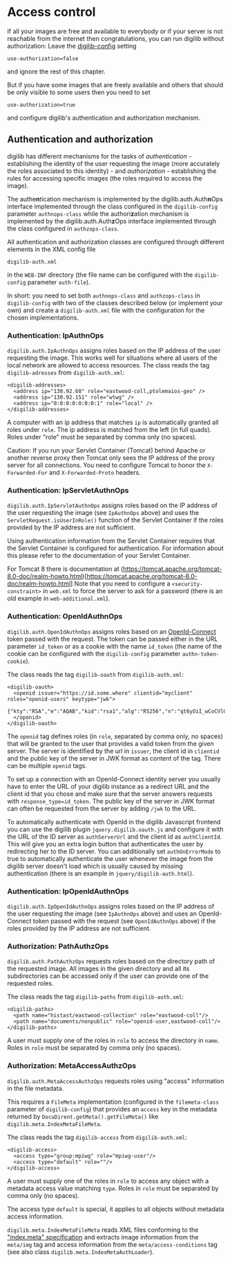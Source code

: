 # Access control

If all your images are free and available to everybody or if your server is not
reachable from the internet then congratulations, you can run digilib without 
authorization: Leave the [digilib-config](digilib-config.html) setting 

	use-authorization=false

and ignore the rest of this chapter.

But if you have some images that are freely available and others 
that should be only visible to some users then you need to set

	use-authorization=true
  
and configure digilib's authentication and authorization mechanism.

## Authentication and authorization

digilib has different mechanisms for the tasks of *authentication* - establishing
the identity of the user requesting the image (more accurately the roles associated to
this identity) - and *authorization* - establishing the rules for accessing specific
images (the roles required to access the image).

The authe<b>n</b>tication mechanism is implemented by the digilib.auth.Auth<b>n</b>Ops interface
implemented through the class configured in the `digilib-config` parameter
`authnops-class` while the authori<b>z</b>ation mechanism is implemented by the
digilib.auth.Auth<b>z</b>Ops interface implemented through the class configured in
`authzops-class`.

All authentication and authorization classes are configured through different elements
in the XML config file

	digilib-auth.xml
	
in the `WEB-INF` directory (the file name can be configured with the `digilib-config`
parameter `auth-file`).

In short: you need to set both `authnops-class` and `authzops-class` in `digilib-config` with
two of the classes described below (or implement your own) and create a `digilib-auth.xml` file
with the configuration for the chosen implementations.

### Authentication: IpAuthnOps

`digilib.auth.IpAuthnOps` assigns roles based on the IP address of the user requesting the
image. This works well for situations where all users of the local network are allowed to
access resources. The class reads the tag `digilib-adresses` from `digilib-auth.xml`:

    <digilib-addresses>
      <address ip="130.92.68" role="eastwood-coll,ptolemaios-geo" />
      <address ip="130.92.151" role="wtwg" />
      <address ip="0:0:0:0:0:0:0:1" role="local" />
    </digilib-addresses>

A computer with an ip address that matches `ip` is automatically granted all roles under `role`.
The ip address is matched from the left (in full quads). Roles under "role" must be separated by comma only (no spaces). 

Caution: If you run your Servlet Container (Tomcat) behind Apache or another reverse proxy
then Tomcat only sees the IP address of the proxy server for all connections. You need to
configure Tomcat to honor the `X-Forwarded-For` and `X-Forwarded-Proto` headers.

### Authentication: IpServletAuthnOps

`digilib.auth.IpServletAuthnOps` assigns roles based on the IP address of the user requesting
the image (see `IpAuthnOps` above) and uses the `ServletRequest.isUserInRole()` function of 
the Servlet Container if the roles provided by the IP address are not sufficient.

Using authentication information from the Servlet Container requires that the Servlet Container
is configured for authentication. For information about this please refer to the 
documentation of your Servlet Container.

For Tomcat 8 there is documentation at 
(https://tomcat.apache.org/tomcat-8.0-doc/realm-howto.html)[https://tomcat.apache.org/tomcat-8.0-doc/realm-howto.html]
Note that you need to configure a `<security-constraint>` in `web.xml` to force the 
server to ask for a password (there is an old example in `web-additional.xml`).

### Authentication: OpenIdAuthnOps

`digilib.auth.OpenIdAuthnOps` assigns roles based on an [OpenId-Connect](http://openid.net/) token
passed with the request. The token can be passed either in the URL parameter `id_token` or as a cookie
with the name `id_token` (the name of the cookie can be configured with the `digilib-config` 
parameter `authn-token-cookie`).

The class reads the tag `digilib-oauth` from `digilib-auth.xml`:

    <digilib-oauth>
      <openid issuer="https://id.some.where" clientid="myclient" roles="openid-users" keytype="jwk">
        {"kty":"RSA","e":"AQAB","kid":"rsa1","alg":"RS256","n":"qt6yOiI_wCoCVlGO0MySsez...Lf9by7TGw"}   
      </openid>
    </digilib-oauth>

The `openid` tag defines roles (in `role`, separated by comma only, no spaces) 
that will be granted to the user that provides a valid token from the given server.
The server is identified by the url in `issuer`, the
client id in `clientid` and the public key of the server in JWK format as content 
of the tag. There can be multiple `openid` tags.

To set up a connection with an OpenId-Connect identity server you usually have to enter the
URL of your digilib instance as a redirect URL and the client id that you chose
and make sure that the server answers requests with `response_type=id_token`. The public
key of the server in JWK format can often be requested from the server by adding `/jwk` to
the URL.

To automatically authenticate with OpenId in the digilib Javascript frontend you can use the 
digilib plugin `jquery.digilib.oauth.js` and configure it with the URL of the ID server as
`authServerUrl` and the client id as `authClientId`. This will give you an extra login button
that authenticates the user by redirecting her to the ID server. You can additionally set 
`authOnErrorMode` to true to automatically authenticate the user whenever the image from 
the digilib server doesn't load which is usually caused by missing authentication 
(there is an example in `jquery/digilib-auth.html`).

### Authentication: IpOpenIdAuthnOps

`digilib.auth.IpOpenIdAuthnOps` assigns roles based on the IP address of the user requesting
the image (see `IpAuthnOps` above) and uses an OpenId-Connect token passed with the request
(see `OpenIdAuthnOps` above) if the roles provided by the IP address are not sufficient.

### Authorization: PathAuthzOps

`digilib.auth.PathAuthzOps` requests roles based on the directory path of the requested image.
All images in the given directory and all its subdirectories can be accessed only if the user
can provide one of the requested roles.

The class reads the tag `digilib-paths` from `digilib-auth.xml`:

    <digilib-paths>
      <path name="histast/eastwood-collection" role="eastwood-coll"/>
      <path name="documents/nonpublic" role="openid-user,eastwood-coll"/>
    </digilib-paths>

A user must supply one of the roles in `role` to access the directory in `name`.
Roles in `role` must be separated by comma only (no spaces).

### Authorization: MetaAccessAuthzOps

`digilib.auth.MetaAccessAuthzOps` requests roles using "access" information in the file metadata.
 
This requires a `FileMeta` implementation (configured in the `filemeta-class` parameter of 
`digilib-config`) that provides an `access` key in the metadata returned by `DocuDirent.getMeta().getFileMeta()`
like `digilib.meta.IndexMetaFileMeta`.

The class reads the tag `digilib-access` from `digilib-auth.xml`: 

    <digilib-access>
      <access type="group:mpiwg" role="mpiwg-user"/>
      <access type="default" role=""/>
    </digilib-access>

A user must supply one of the roles in `role` to access any object with a metadata access value 
matching `type`.
Roles in `role` must be separated by comma only (no spaces).

The access type `default` is special, it applies to all objects without metadata access information.

`digilib.meta.IndexMetaFileMeta` reads XML files conforming to the 
["index.meta" specification](http://intern.mpiwg-berlin.mpg.de/digitalhumanities/mpiwg-metadata-documentation/formate/indexmeta-standard)
and extracts image information from the `meta/img` tag and access information from the 
`meta/access-conditions` tag (see also class `digilib.meta.IndexMetaAuthLoader`).

